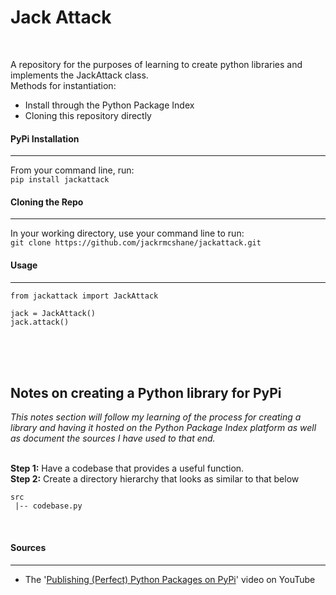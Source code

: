 # Jack Attack

<br>

A repository for the purposes of learning to create python libraries and implements the JackAttack class.
<br>
Methods for instantiation:
* Install through the Python Package Index
*  Cloning this repository directly


#### PyPi Installation
---
From your command line, run:
<br>
`pip install jackattack`

#### Cloning the Repo
---
In your working directory, use your command line to run:
<br>
`git clone https://github.com/jackrmcshane/jackattack.git`

#### Usage
---
```
from jackattack import JackAttack

jack = JackAttack()
jack.attack()
```

<br> <br> <br>

## Notes on creating a Python library for PyPi
*This notes section will follow my learning of the process for creating a library and having it hosted on the Python Package Index platform as well as document the sources I have used to that end.*
<br><br>

**Step 1:** Have a codebase that provides a useful function.
<br>
**Step 2:** Create a directory hierarchy that looks as similar to that below

```
src
 |-- codebase.py
```


<br>

#### Sources
---
* The '[Publishing (Perfect) Python Packages on PyPi](https://www.youtube.com/watch?v=GIF3LaRqgXo)' video on YouTube
